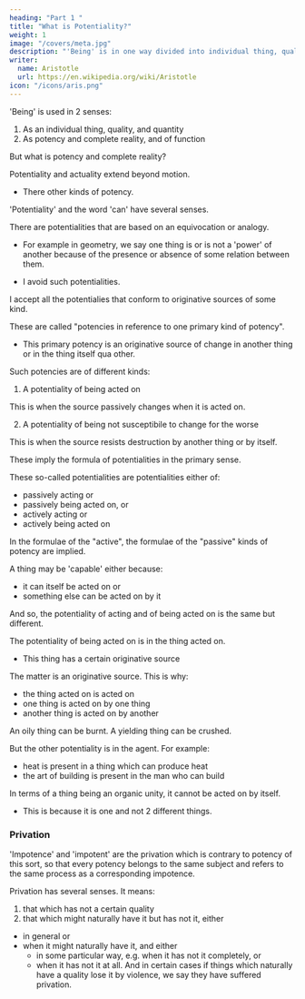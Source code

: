 ```yaml
---
heading: "Part 1 "
title: "What is Potentiality?"
weight: 1
image: "/covers/meta.jpg"
description: "'Being' is in one way divided into individual thing, quality, and quantity, and is in another way distinguished in respect of potency and complete reality, and of function"
writer:
  name: Aristotle 
  url: https://en.wikipedia.org/wiki/Aristotle
icon: "/icons/aris.png"
---
```



<!-- WE have treated of that which is primarily and to which all the other categories of being are referred-i.e. of substance. 

For it is in virtue of the concept of substance that the others also are said to be-quantity and quality and the like; for all will be found to involve the concept of substance, as we said in the first part of our work.  -->

'Being' is used in 2 senses:

1. As an individual thing, quality, and quantity
2. As potency and complete reality, and of function

But what is potency and complete reality?

Potentiality and actuality extend beyond motion. 
 <!-- the cases that involve a reference to motion.  -->
- There other kinds of potency. 

<!-- But when we have spoken of this first kind, we shall in our discussions of actuality' explain the other kinds of potency as well. -->

'Potentiality' and the word 'can' have several senses. 


There are potentialities that are based on an equivocation or analogy.
- For example in geometry, we say one thing is or is not a 'power' of another because of the presence or absence of some relation between them.
<!-- For some are called so by analogy, as in   the same type are -->
- I avoid such potentialities.


I accept all the potentialies that conform to originative sources of some kind.

These are called "potencies in reference to one primary kind of potency".
- This primary potency is an originative source of change in another thing or in the thing itself qua other. 

Such potencies are of different kinds:

1. A potentiality of being acted on

This is when the source passively changes when it is acted on. 

 <!-- originative source, in the very thing acted on, is passively changed by another thing or by itself. -->

 <!-- qua other.  -->

2. A potentiality of being not susceptibile to change for the worse 

This is when the source resists destruction by another thing or by itself.

 <!-- qua other -->
 <!-- by virtue of an originative source of change.  -->

These imply the formula of potentialities in the primary sense.

These so-called potentialities are potentialities either of:
- passively acting or
- passively being acted on, or
- actively acting or
- actively being acted on

In the formulae of the "active", the formulae of the "passive" kinds of potency are implied.

A thing may be 'capable' either because:
- it can itself be acted on or
- something else can be acted on by it

And so, the potentiality of acting and of being acted on is the same but different. 

<!-- one but in a sense the potencies are different. -->


The potentiality of being acted on is in the thing acted on.
- This thing has a certain originative source

The matter is an originative source. This is why:
- the thing acted on is acted on
- one thing is acted on by one thing
- another thing is acted on by another

An oily thing can be burnt. A yielding thing can be crushed.

But the other potentiality is in the agent. For example:
- heat is present in a thing which can produce heat
- the art of building is present in the man who can build

In terms of a thing being an organic unity, it cannot be acted on by itself.
- This is because it is one and not 2 different things. 


### Privation

'Impotence' and 'impotent' are the privation which is contrary to potency of this sort, so that every potency belongs to the same subject and refers to the same process as a corresponding impotence. 

Privation has several senses. It means:

1. that which has not a certain quality 
2. that which might naturally have it but has not it, either 
  - in general or 
  - when it might naturally have it, and either 
    - in some particular way, e.g. when it has not it completely, or
    - when it has not it at all. And in certain cases if things which naturally have a quality lose it by violence, we say they have suffered privation.

